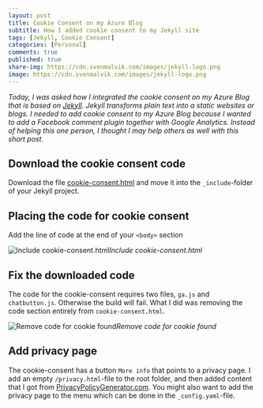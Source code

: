 ```yaml
---
layout: post
title: Cookie Consent on my Azure Blog
subtitle: How I added cookie consent to my Jekyll site
tags: [Jekyll, Cookie Consent]
categories: [Personal]
comments: true
published: true
share-img: https://cdn.svenmalvik.com/images/jekyll-logo.png
image: https://cdn.svenmalvik.com/images/jekyll-logo.png
---
```


*Today, I was asked how I integrated the cookie consent on my Azure Blog that is based on [Jekyll](https://jekyllrb.com/). Jekyll transforms plain text into a static websites or blogs. I needed to add cookie consent to my Azure Blog because I wanted to add a Facebook comment plugin together with Google Analytics. Instead of helping this one person, I thought I may help others as well with this short post.*

## Download the cookie consent code

Download the file [cookie-consent.html](https://raw.githubusercontent.com/jhvanderschee/jekyllcodex/gh-pages/_includes/cookie-consent.html) and move it into the `_include`-folder of your Jekyll project.

## Placing the code for cookie consent

Add the line of code at the end of your `<body>` section

![Include cookie-consent.html](https://cdn.svenmalvik.com/images/jekyll-cookie-consent-1.png)*Include cookie-consent.html*

## Fix the downloaded code

The code for the cookie-consent requires two files, `ga.js` and `chatbutton.js`. Otherwise the build will fail. What I did was removing the code section entirely from `cookie-consent.html`.

![Remove code for cookie found](https://cdn.svenmalvik.com/images/jekyll-cookie-consent-2.png)*Remove code for cookie found*

## Add privacy page

The cookie-consent has a button `More info` that points to a privacy page. I add an empty `/privacy.html`-file to the root folder, and then added content that I got from [PrivacyPolicyGenerator.com](https://www.privacypolicygenerator.info/). You might also want to add the privacy page to the menu which can be done in the `_config.yaml`-file.
